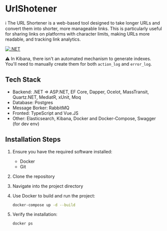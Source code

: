# UrlShotener
:information_source:
The URL Shortener is a web-based tool designed to take longer URLs and convert them into shorter, more manageable links. This is particularly useful for sharing links on platforms with character limits, making URLs more readable, and tracking link analytics.

[![.NET](https://github.com/recepgunes1/UrlShortener/actions/workflows/dotnet.yml/badge.svg)](https://github.com/recepgunes1/UrlShortener/actions/workflows/dotnet.yml)

:warning:
In Kibana, there isn't an automated mechanism to generate indexes. You'll need to manually create them for both `action_log` and `error_log`.

## Tech Stack
- Backend: .NET => ASP.NET, EF Core, Dapper, Ocelot, MassTransit, Quartz.NET, MediatR, xUnit, Moq
- Database: Postgres
- Message Borker: RabbitMQ
- Fronted: TypeScript and Vue.JS
- Other: Elasticsearch, Kibana, Docker and Docker-Compose, Swagger (for dev env)

## Installation Steps

1. Ensure you have the required software installed:
    * Docker
    * Git

2. Clone the repository

3. Navigate into the project directory

4. Use Docker to build and run the project:
    ```bash
    docker-compose up -d --build
    ```
5. Verify the installation:
    ```bash
    docker ps
    ```
